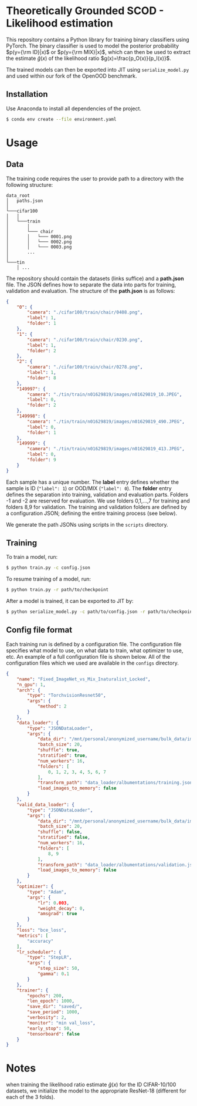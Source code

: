 # Theoretically Grounded SCOD - Likelihood estimation
This repository contains a Python library for training binary classifiers using PyTorch. The binary classifier is used to model the posterior probability $p(y={\rm ID}|x)$ or $p(y={\rm MIX}|x)$, which can then be used to extract the estimate $\hat{g}(x)$ of the likelihood ratio $g(x)=\frac{p_O(x)}{p_I(x)}$.

The trained models can then be exported into JIT using `serialize_model.py` and used within our fork of the OpenOOD benchmark.

## Installation
Use Anaconda to install all dependencies of the project.

```bash
$ conda env create --file environment.yaml
```

# Usage
## Data
The training code requires the user to provide path to a directory with the following structure:
```
data_root
│   paths.json
│
└───cifar100
│   │
│   └───train
│       │
│       └─── chair
│       │   └─── 0001.png
│       │   └─── 0002.png
│       │   └─── 0003.png
│       ...
│   
└───tin
    │ ...
```
The repository should contain the datasets (links suffice) and a **path.json** file. The JSON defines how to separate the data into parts for training, validation and evaluation. The structure of the **path.json** is as follows:
```JSON
{
    "0": {
        "camera": "./cifar100/train/chair/0408.png",
        "label": 1,
        "folder": 1
    },
    "1": {
        "camera": "./cifar100/train/chair/0230.png",
        "label": 1,
        "folder": 2
    },
    "2": {
        "camera": "./cifar100/train/chair/0278.png",
        "label": 1,
        "folder": 8
    },
    "149997": {
        "camera": "./tin/train/n01629819/images/n01629819_10.JPEG",
        "label": 0,
        "folder": 2
    },
    "149998": {
        "camera": "./tin/train/n01629819/images/n01629819_490.JPEG",
        "label": 0,
        "folder": 1
    },
    "149999": {
        "camera": "./tin/train/n01629819/images/n01629819_413.JPEG",
        "label": 0,
        "folder": 9
    }
}
```
Each sample has a unique number. The **label** entry defines whether the sample is ID (`"label": 1`) or OOD/MIX (`"label": 0`). The **folder** entry defines the separation into training, validation and evaluation parts. Folders -1 and -2 are reserved for evaluation. We use folders 0,1,...,7 for training and folders 8,9 for validation. The training and validation folders are defined by a configuration JSON; defining the entire training process (see below).

We generate the path JSONs using scripts in the `scripts` directory.

## Training
To train a model, run:
```bash
$ python train.py -c config.json
```
To resume training of a model, run:
```bash
$ python train.py -r path/to/checkpoint
```
After a model is trained, it can be exported to JIT by:
```bash
$ python serialize_model.py -c path/to/config.json -r path/to/checkpoint
```

## Config file format
Each training run is defined by a configuration file. The configuration file specifies what model to use, on what data to train, what optimizer to use, etc. An example of a full configuration file is shown below. All of the configuration files which we used are available in the `configs` directory.
```JSON
{
    "name": "Fixed_ImageNet_vs_Mix_Inaturalist_Locked",
    "n_gpu": 1,
    "arch": {
        "type": "TorchvisionResnet50",
        "args": {
            "method": 2
        }
    },
    "data_loader": {
        "type": "JSONDataLoader",
        "args": {
            "data_dir": "/mnt/personal/anonymized_username/bulk_data/imagenet_vs_inaturalist_mixture/",
            "batch_size": 20,
            "shuffle": true,
            "stratified": true,
            "num_workers": 16,
            "folders": [
                0, 1, 2, 3, 4, 5, 6, 7
            ],
            "transform_path": "data_loader/albumentations/training.json",
            "load_images_to_memory": false
        }
    },
    "valid_data_loader": {
        "type": "JSONDataLoader",
        "args": {
            "data_dir": "/mnt/personal/anonymized_username/bulk_data/imagenet_vs_inaturalist_mixture/",
            "batch_size": 20,
            "shuffle": false,
            "stratified": false,
            "num_workers": 16,
            "folders": [
                8, 9
            ],
            "transform_path": "data_loader/albumentations/validation.json",
            "load_images_to_memory": false
        }
    },
    "optimizer": {
        "type": "Adam",
        "args": {
            "lr": 0.003,
            "weight_decay": 0,
            "amsgrad": true
        }
    },
    "loss": "bce_loss",
    "metrics": [
        "accuracy"
    ],
    "lr_scheduler": {
        "type": "StepLR",
        "args": {
            "step_size": 50,
            "gamma": 0.1
        }
    },
    "trainer": {
        "epochs": 200,
        "len_epoch": 1000,
        "save_dir": "saved/",
        "save_period": 1000,
        "verbosity": 2,
        "monitor": "min val_loss",
        "early_stop": 50,
        "tensorboard": false
    }
}
```

# Notes
when training the likelihood ratio estimate $\hat{g}(x)$ for the ID CIFAR-10/100 datasets, we initialize the model to the appropriate ResNet-18 (different for each of the 3 folds). 
